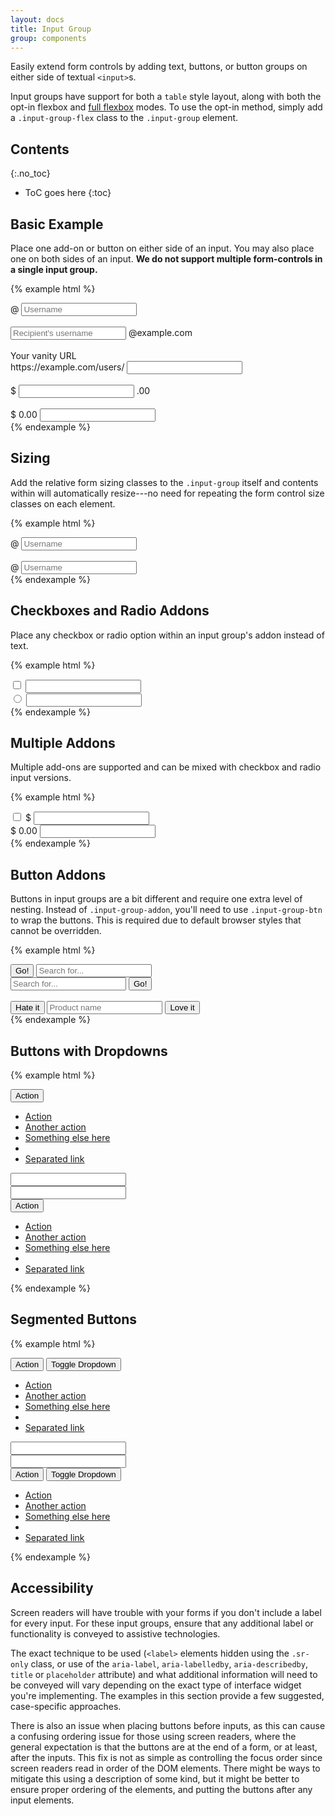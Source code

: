 ```yaml
---
layout: docs
title: Input Group
group: components
---
```


Easily extend form controls by adding text, buttons, or button groups on either side of textual `<input>`s.

Input groups have support for both a `table` style layout, along with both the opt-in flexbox and [full flexbox](/layout/flexbox#full-flexbox-mode) modes.  To use the opt-in method, simply add a `.input-group-flex` class to the `.input-group` element.

## Contents
{:.no_toc}

* ToC goes here
{:toc}

## Basic Example

Place one add-on or button on either side of an input. You may also place one on both sides of an input. **We do not support multiple form-controls in a single input group.**

{% example html %}
<div class="input-group">
  <span class="input-group-addon" id="basic-addon1">@</span>
  <input type="text" class="form-control" placeholder="Username" aria-describedby="basic-addon1">
</div>
<br>
<div class="input-group">
  <input type="text" class="form-control" placeholder="Recipient's username" aria-describedby="basic-addon2">
  <span class="input-group-addon" id="basic-addon2">@example.com</span>
</div>
<br>
<label for="basic-url">Your vanity URL</label>
<div class="input-group">
  <span class="input-group-addon" id="basic-addon3">https://example.com/users/</span>
  <input type="text" class="form-control" id="basic-url" aria-describedby="basic-addon3">
</div>
<br>
<div class="input-group">
  <span class="input-group-addon">$</span>
  <input type="text" class="form-control" aria-label="Amount (to the nearest dollar)">
  <span class="input-group-addon">.00</span>
</div>
<br>
<div class="input-group">
  <span class="input-group-addon">$</span>
  <span class="input-group-addon">0.00</span>
  <input type="text" class="form-control" aria-label="Amount (to the nearest dollar)">
</div>
{% endexample %}

## Sizing

Add the relative form sizing classes to the `.input-group` itself and contents within will automatically resize---no need for repeating the form control size classes on each element.

{% example html %}
<div class="input-group input-group-lg">
  <span class="input-group-addon" id="sizing-addon1">@</span>
  <input type="text" class="form-control" placeholder="Username" aria-describedby="sizing-addon1">
</div>
<br>
<div class="input-group">
  <span class="input-group-addon" id="sizing-addon2">@</span>
  <input type="text" class="form-control" placeholder="Username" aria-describedby="sizing-addon2">
</div>
{% endexample %}

## Checkboxes and Radio Addons

Place any checkbox or radio option within an input group's addon instead of text.

{% example html %}
<div class="row">
  <div class="col-lg-6">
    <div class="input-group">
      <span class="input-group-addon">
        <input type="checkbox" aria-label="Checkbox for following text input">
      </span>
      <input type="text" class="form-control" aria-label="Text input with checkbox">
    </div>
  </div>
  <div class="col-lg-6">
    <div class="input-group">
      <span class="input-group-addon">
        <input type="radio" aria-label="Radio button for following text input">
      </span>
      <input type="text" class="form-control" aria-label="Text input with radio button">
    </div>
  </div>
</div>
{% endexample %}

## Multiple Addons

Multiple add-ons are supported and can be mixed with checkbox and radio input versions.

{% example html %}
<div class="row">
  <div class="col-lg-6">
    <div class="input-group">
      <span class="input-group-addon">
        <input type="checkbox" aria-label="Checkbox for following text input">
      </span>
      <span class="input-group-addon">$</span>
      <input type="text" class="form-control" aria-label="Text input with checkbox">
    </div>
  </div>
  <div class="col-lg-6">
    <div class="input-group">
      <span class="input-group-addon">$</span>
      <span class="input-group-addon">0.00</span>
      <input type="text" class="form-control" aria-label="Text input with radio button">
    </div>
  </div>
</div>
{% endexample %}


## Button Addons

Buttons in input groups are a bit different and require one extra level of nesting. Instead of `.input-group-addon`, you'll need to use `.input-group-btn` to wrap the buttons. This is required due to default browser styles that cannot be overridden.

{% example html %}
<div class="row">
  <div class="col-lg-6">
    <div class="input-group">
      <span class="input-group-btn">
        <button class="btn" type="button">Go!</button>
      </span>
      <input type="text" class="form-control" placeholder="Search for...">
    </div>
  </div>
  <div class="col-lg-6">
    <div class="input-group">
      <input type="text" class="form-control" placeholder="Search for...">
      <span class="input-group-btn">
        <button class="btn" type="button">Go!</button>
      </span>
    </div>
  </div>
</div>
<br>
<div class="row">
  <div class="col-lg-offset-3 col-lg-6">
    <div class="input-group">
      <span class="input-group-btn">
        <button class="btn" type="button">Hate it</button>
      </span>
      <input type="text" class="form-control" placeholder="Product name">
      <span class="input-group-btn">
        <button class="btn" type="button">Love it</button>
      </span>
    </div>
  </div>
</div>
{% endexample %}

## Buttons with Dropdowns

{% example html %}
<div class="row">
  <div class="col-lg-6">
    <div class="input-group">
      <div class="input-group-btn">
        <button type="button" class="btn dropdown-toggle" data-cfw="dropdown" data-cfw-dropdown-toggle="#inputGroupDropdown1">
          Action
        </button>
        <ul class="dropdown-menu" id="inputGroupDropdown1">
          <li><a class="dropdown-item" href="#">Action</a></li>
          <li><a class="dropdown-item" href="#">Another action</a></li>
          <li><a class="dropdown-item" href="#">Something else here</a></li>
          <li role="separator" class="dropdown-divider"></li>
          <li><a class="dropdown-item" href="#">Separated link</a></li>
        </ul>
      </div>
      <input type="text" class="form-control" aria-label="Text input with dropdown button">
    </div>
  </div>
  <div class="col-lg-6">
    <div class="input-group">
      <input type="text" class="form-control" aria-label="Text input with dropdown button">
      <div class="input-group-btn">
        <button type="button" class="btn dropdown-toggle" data-cfw="dropdown" data-cfw-dropdown-toggle="#inputGroupDropdown2">
          Action
        </button>
        <ul class="dropdown-menu dropdown-menu-right" id="inputGroupDropdown2">
          <li><a class="dropdown-item" href="#">Action</a></li>
          <li><a class="dropdown-item" href="#">Another action</a></li>
          <li><a class="dropdown-item" href="#">Something else here</a></li>
          <li role="separator" class="dropdown-divider"></li>
          <li><a class="dropdown-item" href="#">Separated link</a></li>
        </ul>
      </div>
    </div>
  </div>
</div>
{% endexample %}

## Segmented Buttons

{% example html %}
<div class="row">
  <div class="col-lg-6">
    <div class="input-group">
      <div class="input-group-btn">
        <button type="button" class="btn">Action</button>
        <button type="button" class="btn dropdown-toggle dropdown-toggle-split" data-cfw="dropdown" data-cfw-dropdown-toggle="#inputGroupDropdown3">
          <span class="sr-only">Toggle Dropdown</span>
        </button>
        <ul class="dropdown-menu" id="inputGroupDropdown3">
          <li><a class="dropdown-item" href="#">Action</a></li>
          <li><a class="dropdown-item" href="#">Another action</a></li>
          <li><a class="dropdown-item" href="#">Something else here</a></li>
          <li role="separator" class="dropdown-divider"></li>
          <li><a class="dropdown-item" href="#">Separated link</a></li>
        </ul>
      </div>
      <input type="text" class="form-control" aria-label="Text input with segmented button dropdown">
    </div>
  </div>
  <div class="col-lg-6">
    <div class="input-group">
      <input type="text" class="form-control" aria-label="Text input with segmented button dropdown">
      <div class="input-group-btn">
        <button type="button" class="btn">Action</button>
        <button type="button" class="btn dropdown-toggle dropdown-toggle-split" data-cfw="dropdown" data-cfw-dropdown-toggle="#inputGroupDropdown4">
          <span class="sr-only">Toggle Dropdown</span>
        </button>
        <ul class="dropdown-menu dropdown-menu-right" id="inputGroupDropdown4">
          <li><a class="dropdown-item" href="#">Action</a></li>
          <li><a class="dropdown-item" href="#">Another action</a></li>
          <li><a class="dropdown-item" href="#">Something else here</a></li>
          <li role="separator" class="dropdown-divider"></li>
          <li><a class="dropdown-item" href="#">Separated link</a></li>
        </ul>
      </div>
    </div>
  </div>
</div>
{% endexample %}

## Accessibility

Screen readers will have trouble with your forms if you don't include a label for every input. For these input groups, ensure that any additional label or functionality is conveyed to assistive technologies.

The exact technique to be used (`<label>` elements hidden using the `.sr-only` class, or use of the `aria-label`, `aria-labelledby`, `aria-describedby`, `title` or `placeholder` attribute) and what additional information will need to be conveyed will vary depending on the exact type of interface widget you're implementing. The examples in this section provide a few suggested, case-specific approaches.

There is also an issue when placing buttons before inputs, as this can cause a confusing ordering issue for those using screen readers, where the general expectation is that the buttons are at the end of a form, or at least, after the inputs.  This fix is not as simple as controlling the focus order since screen readers read in order of the DOM elements.  There might be ways to mitigate this using a description of some kind, but it might be better to ensure proper ordering of the elements, and putting the buttons after any input elements.